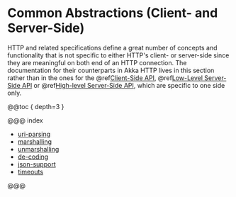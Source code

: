 <a id="http-java-common"></a>
# Common Abstractions (Client- and Server-Side)

HTTP and related specifications define a great number of concepts and functionality that is not specific to either
HTTP's client- or server-side since they are meaningful on both end of an HTTP connection.
The documentation for their counterparts in Akka HTTP lives in this section rather than in the ones for the
@ref[Client-Side API](../client-side/index.md#http-client-side-java), @ref[Low-Level Server-Side API](../server-side/low-level-server-side-api.md#http-low-level-server-side-api-java) or @ref[High-level Server-Side API](../routing-dsl/index.md#http-high-level-server-side-api-java),
which are specific to one side only.

@@toc { depth=3 }

@@@ index

* [uri-parsing](uri-parsing.md)
* [marshalling](marshalling.md)
* [unmarshalling](unmarshalling.md)
* [de-coding](de-coding.md)
* [json-support](json-support.md)
* [timeouts](timeouts.md)

@@@
